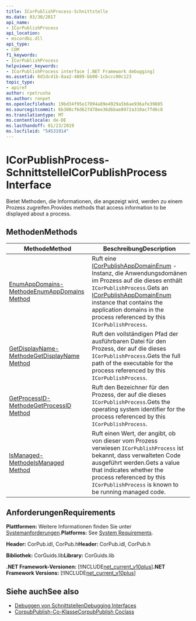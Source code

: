 ```yaml
---
title: ICorPublishProcess-Schnittstelle
ms.date: 03/30/2017
api_name:
- ICorPublishProcess
api_location:
- mscordbi.dll
api_type:
- COM
f1_keywords:
- ICorPublishProcess
helpviewer_keywords:
- ICorPublishProcess interface [.NET Framework debugging]
ms.assetid: 6d1dc41b-8aa2-4889-bb00-1cbccc00c123
topic_type:
- apiref
author: rpetrusha
ms.author: ronpet
ms.openlocfilehash: 19bd34f95e17094a89e4929a5b6ae936afe39885
ms.sourcegitcommit: 6b308cf6d627d78ee36dbbae8972a310ac7fd6c8
ms.translationtype: MT
ms.contentlocale: de-DE
ms.lasthandoff: 01/23/2019
ms.locfileid: "54531914"
---
```

# <a name="icorpublishprocess-interface"></a><span data-ttu-id="30863-102">ICorPublishProcess-Schnittstelle</span><span class="sxs-lookup"><span data-stu-id="30863-102">ICorPublishProcess Interface</span></span>
<span data-ttu-id="30863-103">Bietet Methoden, die Informationen, die angezeigt wird, werden zu einem Prozess zugreifen.</span><span class="sxs-lookup"><span data-stu-id="30863-103">Provides methods that access information to be displayed about a process.</span></span>  
  
## <a name="methods"></a><span data-ttu-id="30863-104">Methoden</span><span class="sxs-lookup"><span data-stu-id="30863-104">Methods</span></span>  
  
|<span data-ttu-id="30863-105">Methode</span><span class="sxs-lookup"><span data-stu-id="30863-105">Method</span></span>|<span data-ttu-id="30863-106">Beschreibung</span><span class="sxs-lookup"><span data-stu-id="30863-106">Description</span></span>|  
|------------|-----------------|  
|[<span data-ttu-id="30863-107">EnumAppDomains-Methode</span><span class="sxs-lookup"><span data-stu-id="30863-107">EnumAppDomains Method</span></span>](../../../../docs/framework/unmanaged-api/debugging/icorpublishprocess-enumappdomains-method.md)|<span data-ttu-id="30863-108">Ruft eine [ICorPublishAppDomainEnum](../../../../docs/framework/unmanaged-api/debugging/icorpublishappdomainenum-interface.md) -Instanz, die Anwendungsdomänen im Prozess auf die dieses enthält `ICorPublishProcess`.</span><span class="sxs-lookup"><span data-stu-id="30863-108">Gets an [ICorPublishAppDomainEnum](../../../../docs/framework/unmanaged-api/debugging/icorpublishappdomainenum-interface.md) instance that contains the application domains in the process referenced by this `ICorPublishProcess`.</span></span>|  
|[<span data-ttu-id="30863-109">GetDisplayName-Methode</span><span class="sxs-lookup"><span data-stu-id="30863-109">GetDisplayName Method</span></span>](../../../../docs/framework/unmanaged-api/debugging/icorpublishprocess-getdisplayname-method.md)|<span data-ttu-id="30863-110">Ruft den vollständigen Pfad der ausführbaren Datei für den Prozess, der auf die dieses `ICorPublishProcess`.</span><span class="sxs-lookup"><span data-stu-id="30863-110">Gets the full path of the executable for the process referenced by this `ICorPublishProcess`.</span></span>|  
|[<span data-ttu-id="30863-111">GetProcessID-Methode</span><span class="sxs-lookup"><span data-stu-id="30863-111">GetProcessID Method</span></span>](../../../../docs/framework/unmanaged-api/debugging/icorpublishprocess-getprocessid-method.md)|<span data-ttu-id="30863-112">Ruft den Bezeichner für den Prozess, der auf die dieses `ICorPublishProcess`.</span><span class="sxs-lookup"><span data-stu-id="30863-112">Gets the operating system identifier for the process referenced by this `ICorPublishProcess`.</span></span>|  
|[<span data-ttu-id="30863-113">IsManaged-Methode</span><span class="sxs-lookup"><span data-stu-id="30863-113">IsManaged Method</span></span>](../../../../docs/framework/unmanaged-api/debugging/icorpublishprocess-ismanaged-method.md)|<span data-ttu-id="30863-114">Ruft einen Wert, der angibt, ob von dieser vom Prozess verwiesen `ICorPublishProcess` ist bekannt, dass verwalteten Code ausgeführt werden.</span><span class="sxs-lookup"><span data-stu-id="30863-114">Gets a value that indicates whether the process referenced by this `ICorPublishProcess` is known to be running managed code.</span></span>|  
  
## <a name="requirements"></a><span data-ttu-id="30863-115">Anforderungen</span><span class="sxs-lookup"><span data-stu-id="30863-115">Requirements</span></span>  
 <span data-ttu-id="30863-116">**Plattformen:** Weitere Informationen finden Sie unter [Systemanforderungen](../../../../docs/framework/get-started/system-requirements.md).</span><span class="sxs-lookup"><span data-stu-id="30863-116">**Platforms:** See [System Requirements](../../../../docs/framework/get-started/system-requirements.md).</span></span>  
  
 <span data-ttu-id="30863-117">**Header:** CorPub.idl, CorPub.h</span><span class="sxs-lookup"><span data-stu-id="30863-117">**Header:** CorPub.idl, CorPub.h</span></span>  
  
 <span data-ttu-id="30863-118">**Bibliothek:** CorGuids.lib</span><span class="sxs-lookup"><span data-stu-id="30863-118">**Library:** CorGuids.lib</span></span>  
  
 <span data-ttu-id="30863-119">**.NET Framework-Versionen:** [!INCLUDE[net_current_v10plus](../../../../includes/net-current-v10plus-md.md)]</span><span class="sxs-lookup"><span data-stu-id="30863-119">**.NET Framework Versions:** [!INCLUDE[net_current_v10plus](../../../../includes/net-current-v10plus-md.md)]</span></span>  
  
## <a name="see-also"></a><span data-ttu-id="30863-120">Siehe auch</span><span class="sxs-lookup"><span data-stu-id="30863-120">See also</span></span>
- [<span data-ttu-id="30863-121">Debuggen von Schnittstellen</span><span class="sxs-lookup"><span data-stu-id="30863-121">Debugging Interfaces</span></span>](../../../../docs/framework/unmanaged-api/debugging/debugging-interfaces.md)
- [<span data-ttu-id="30863-122">CorpubPublish-Co-Klasse</span><span class="sxs-lookup"><span data-stu-id="30863-122">CorpubPublish Coclass</span></span>](../../../../docs/framework/unmanaged-api/debugging/corpubpublish-coclass.md)
